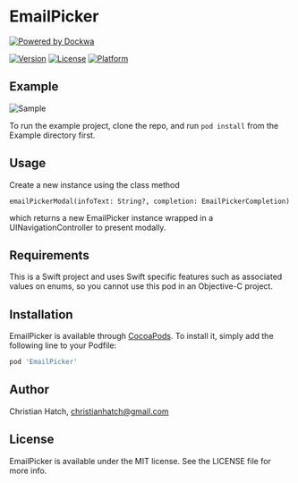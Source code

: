 # EmailPicker
[![Powered by Dockwa](https://raw.githubusercontent.com/dockwa/openpixel/dockwa/by-dockwa.png)](https://engineering.dockwa.com/)

[![Version](https://img.shields.io/cocoapods/v/EmailPicker.svg?style=flat)](http://cocoapods.org/pods/EmailPicker)
[![License](https://img.shields.io/cocoapods/l/EmailPicker.svg?style=flat)](http://cocoapods.org/pods/EmailPicker)
[![Platform](https://img.shields.io/cocoapods/p/EmailPicker.svg?style=flat)](http://cocoapods.org/pods/EmailPicker)


## Example
![Sample](https://github.com/dockwa/EmailPicker/blob/master/Sample.gif)

To run the example project, clone the repo, and run `pod install` from the Example directory first.

## Usage
Create a new instance using the class method 
``` 
emailPickerModal(infoText: String?, completion: EmailPickerCompletion)
```
which returns a new EmailPicker instance wrapped in a UINavigationController to present modally. 

## Requirements
This is a Swift project and uses Swift specific features such as associated values on enums, so you cannot use this pod in an Objective-C project.

## Installation

EmailPicker is available through [CocoaPods](http://cocoapods.org). To install
it, simply add the following line to your Podfile:

```ruby
pod 'EmailPicker'
```

## Author

Christian Hatch, christianhatch@gmail.com

## License

EmailPicker is available under the MIT license. See the LICENSE file for more info.
